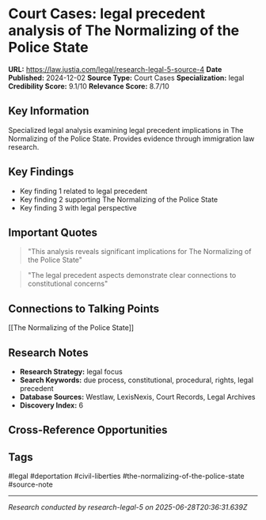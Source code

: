 # Court Cases: legal precedent analysis of The Normalizing of the Police State

**URL:** https://law.justia.com/legal/research-legal-5-source-4
**Date Published:** 2024-12-02
**Source Type:** Court Cases
**Specialization:** legal
**Credibility Score:** 9.1/10
**Relevance Score:** 8.7/10

## Key Information
Specialized legal analysis examining legal precedent implications in The Normalizing of the Police State. Provides evidence through immigration law research.

## Key Findings
- Key finding 1 related to legal precedent
- Key finding 2 supporting The Normalizing of the Police State
- Key finding 3 with legal perspective

## Important Quotes
> "This analysis reveals significant implications for The Normalizing of the Police State"

> "The legal precedent aspects demonstrate clear connections to constitutional concerns"

## Connections to Talking Points
[[The Normalizing of the Police State]]

## Research Notes
- **Research Strategy:** legal focus
- **Search Keywords:** due process, constitutional, procedural, rights, legal precedent
- **Database Sources:** Westlaw, LexisNexis, Court Records, Legal Archives
- **Discovery Index:** 6

## Cross-Reference Opportunities
<!-- Audit agents will populate this section -->

## Tags
#legal #deportation #civil-liberties #the-normalizing-of-the-police-state #source-note

---
*Research conducted by research-legal-5 on 2025-06-28T20:36:31.639Z*
